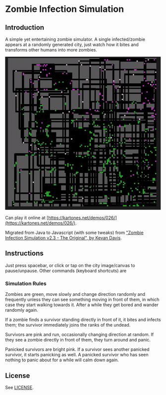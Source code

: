 # Zombie Infection Simulation


## Introduction

A simple yet entertaining zombie simulator. A single infected/zombie appears at a randomly generated city, just watch how it bites and transforms other humans into more zombies.

![Zombie Infection Simulator sample capture](doc/zombie_infection_sample.gif)

Can play it online at [https://kartones.net/demos/026/](https://kartones.net/demos/026/).


Migrated from Java to Javascript (with some tweaks) from ["Zombie Infection Simulation v2.3 - The Original", by Kevan Davis](https://kevan.org/proce55ing/zombies/).

## Instructions

Just press spacebar, or click or tap on the city image/canvas to pause/unpause. Other commands (keyboard shortcuts) are 

### Simulation Rules

Zombies are green, move slowly and change direction randomly and frequently unless they can see something moving in front of them, in which case they start walking towards it. After a while they get bored and wander randomly again.

If a zombie finds a survivor standing directly in front of it, it bites and infects them; the survivor immediately joins the ranks of the undead.

Survivors are pink and run, occasionally changing direction at random. If they see a zombie directly in front of them, they turn around and panic.

Panicked survivors are bright pink. If a survivor sees another panicked survivor, it starts panicking as well. A panicked survivor who has seen nothing to panic about for a while will calm down again.


## License

See [LICENSE](LICENSE).
